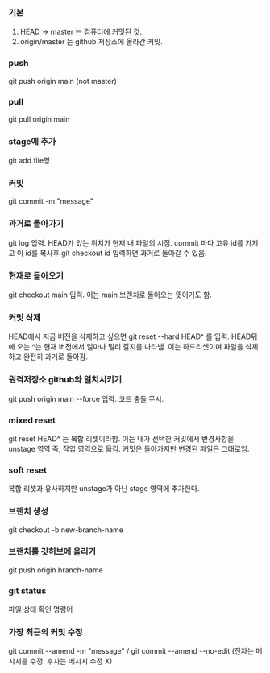 ### 기본
1. HEAD -> master 는 컴퓨터에 커밋된 것.
2. origin/master 는 github 저장소에 올라간 커밋.

### push
git push origin main (not master)

### pull
git pull origin main

### stage에 추가
git add file명

### 커밋
git commit -m "message"

### 과거로 돌아가기
git log 입력. HEAD가 있는 위치가 현재 내 파일의 시점. commit 마다 고유 id를 가지고 이 id를 복사후 git checkout id 입력하면 과거로 돌아갈 수 있음.

### 현재로 돌아오기
git checkout main 입력. 이는 main 브랜치로 돌아오는 뜻이기도 함.

### 커밋 삭제
HEAD에서 지금 버전을 삭제하고 싶으면 git reset --hard HEAD^ 를 입력. HEAD뒤에 오는 ^는 현재 버전에서 얼마나 멀리 갈지를 나타냄. 이는 하드리셋이며 파일을 삭제하고 완전히
과거로 돌아감.

### 원격저장소 github와 일치시키기.
git push origin main --force 입력. 코드 충돌 무시.

### mixed reset
git reset HEAD^ 는 복합 리셋이라함. 이는 내가 선택한 커밋에서 변경사항을 unstage 영역 즉, 작업 영역으로 옮김. 커밋은 돌아가지만 변경된 파일은 그대로임.

### soft reset
복합 리셋과 유사하지만 unstage가 아닌 stage 영역에 추가한다.

### 브랜치 생성
git checkout -b new-branch-name

### 브랜치를 깃허브에 올리기
git push origin branch-name

### git status
파일 상태 확인 명령어

### 가장 최근의 커밋 수정
git commit --amend -m "message" / git commit --amend --no-edit (전자는 메시지를 수정. 후자는 메시지 수정 X)

